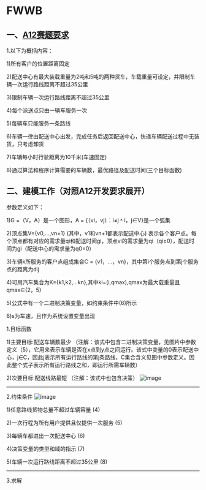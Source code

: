 # FWWB
## 一、[A12赛题要求](http://www.fwwb.org.cn/topic/show/2fcdcc6a-2d7a-41ee-ba40-acf5d3b68378)
1.以下为概括内容：

1)所有客户的位置距离固定

2)配送中心有最大装载重量为2吨和5吨的两种货车，车载重量可设定，并限制车辆一次运行路线距离不超过35公里

3)限制车辆一次运行路线距离不超过35公里

4)每个派送点只由一辆车服务一次

5)每辆车只能服务一条路线

6)车辆一律由配送中心出发，完成任务后返回配送中心，快递车辆配送过程中无装货，只考虑卸货

7)车辆每小时行驶距离为10千米(车速固定)

8)通过算法和程序计算需要的车辆数，最优路径及配送时间(三个目标函数)



## 二、建模工作（对照A12开发要求展开）

参数定义如下：

1)G =（V，A）是一个图形，A = {（vi，vj）：i≠j ˄ i，j∈V}是一个弧集

2)顶点集V={v0,...,vn+1} (其中，v1和vn+1都表示配送中心) 表示各个客户点。每个顶点都有对应的需求量qi和配送时间gi，顶点vi的需求量为qi（qi≥0），配送时间为gi（配送中心的需求量为q0=0）

3)车辆k所服务的客户点组成集合C = {v1，...，vn}，其中第i个服务点到第j个服务点的距离为dij

4)可用汽车集合为K={k1,k2,...kn},其中ki=(i,qmax),qmax为最大载重量且qmax∈{2，5}

5)公式中有一个二进制决策变量，如约束条件中(6)所示

6)s为车速，且作为系统设置变量出现


1.目标函数


1)主要目标:配送车辆数最少
（注解：该式中包含二进制决策变量，见图片中参数定义（5），它用来表示车辆是否在x点到y点之间运行。该式中变量的0表示配送中心，j∈C，因此j表示所有运行路线的第j条路线，C集合含义见图中参数定义。因此整个式子表示所有运行路线之和，即运行所需车辆数）


2)次要目标:配送线路最短
（注解：该式中也包含决策）
![image](https://images.gitee.com/uploads/images/2020/0202/115958_519a4538_5189209.jpeg)

***
2.约束条件
![image](https://images.gitee.com/uploads/images/2020/0202/120021_8c0d2dbb_5189209.jpeg)

1)任意路线货物总量不超过车辆容量                     (4)

2)一次行程为所有用户提供且仅提供一次服务             (5)

3)每辆车都进出一次配送中心                           (6)

4)决策变量的类型和域的指示                           (7)

5)车辆一次运行路线距离不超过35公里                   (8)

  

***
3.求解


